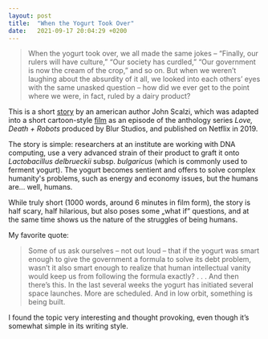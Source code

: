 ```yaml
---
layout: post
title:  "When the Yogurt Took Over"
date:   2021-09-17 20:04:29 +0200
---
```

> When the yogurt took over, we all made the same jokes – “Finally, our rulers will have culture,” “Our society has curdled,” “Our government is now the cream of the crop,” and so on. But when we weren’t laughing about the absurdity of it all, we looked into each others’ eyes with the same unasked question – how did we ever get to the point where we were, in fact, ruled by a dairy product?

This is a short [story]( https://whatever.scalzi.com/2010/10/02/when-the-yogurt-took-over-a-short-story/) by an american author John Scalzi, which was adapted into a short cartoon-style [film]( https://www.imdb.com/title/tt9788494/) as an episode of the anthology series _Love, Death + Robots_ produced by Blur Studios, and published on Netflix in 2019.

The story is simple: researchers at an institute are working with DNA computing, use a very advanced strain of their product to graft it onto _Lactobacillus delbrueckii_ subsp. _bulgaricus_ (which is commonly used to ferment yogurt). The yogurt becomes sentient and offers to solve complex humanity's problems, such as energy and economy issues, but the humans are... well, humans. 

While truly short (1000 words, around 6 minutes in film form), the story is half scary, half hilarious, but also poses some „what if“ questions, and at the same time shows us the nature of the struggles of being humans.

My favorite quote:
> Some of us ask ourselves – not out loud –  that if the yogurt was smart enough to give the government a formula to solve its debt problem, wasn’t it also smart enough to realize that human intellectual vanity would keep us from following the formula exactly? . . . And then there’s this. In the last several weeks the yogurt has initiated several space launches. More are scheduled. And in low orbit, something is being built.

I found the topic very interesting and thought provoking, even though it’s somewhat simple in its writing style.
